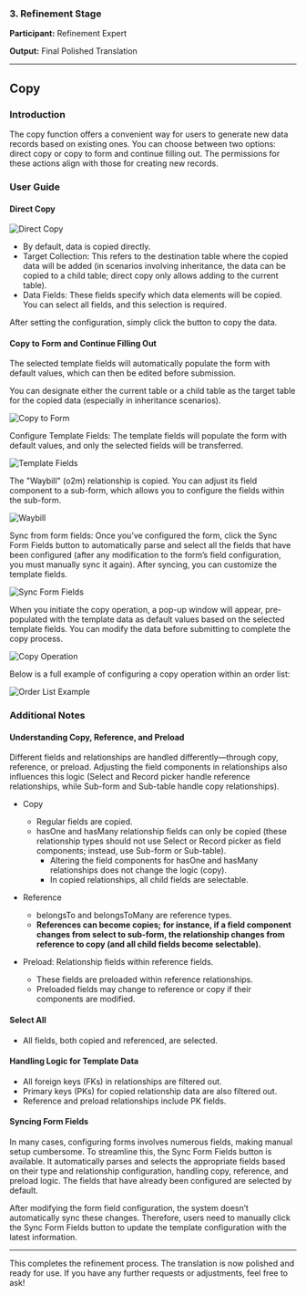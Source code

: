 ### 3. Refinement Stage

**Participant:** Refinement Expert

**Output:** Final Polished Translation

---

## Copy

### Introduction

The copy function offers a convenient way for users to generate new data records based on existing ones. You can choose between two options: direct copy or copy to form and continue filling out. The permissions for these actions align with those for creating new records.

### User Guide

#### Direct Copy

![Direct Copy](https://static-docs.nocobase.com/2c0ac5d1a539de4b72b49b7d966d8c09.png)

- By default, data is copied directly.
- Target Collection: This refers to the destination table where the copied data will be added (in scenarios involving inheritance, the data can be copied to a child table; direct copy only allows adding to the current table).
- Data Fields: These fields specify which data elements will be copied. You can select all fields, and this selection is required.

After setting the configuration, simply click the button to copy the data.

#### Copy to Form and Continue Filling Out

The selected template fields will automatically populate the form with default values, which can then be edited before submission.

You can designate either the current table or a child table as the target table for the copied data (especially in inheritance scenarios).

![Copy to Form](https://static-docs.nocobase.com/a072aa572fd0a0fe643eadf95471da2a.png)

Configure Template Fields: The template fields will populate the form with default values, and only the selected fields will be transferred.

![Template Fields](https://static-docs.nocobase.com/8032fa2025180ade275da55b97774b4d.png)

The "Waybill" (o2m) relationship is copied. You can adjust its field component to a sub-form, which allows you to configure the fields within the sub-form.

![Waybill](https://static-docs.nocobase.com/b13c9287bae8601646727a2e78b81be7.png)

Sync from form fields: Once you’ve configured the form, click the Sync Form Fields button to automatically parse and select all the fields that have been configured (after any modification to the form’s field configuration, you must manually sync it again). After syncing, you can customize the template fields.

![Sync Form Fields](https://static-docs.nocobase.com/156b6d8d741521e63d12e49092414d58.png)

When you initiate the copy operation, a pop-up window will appear, pre-populated with the template data as default values based on the selected template fields. You can modify the data before submitting to complete the copy process.

![Copy Operation](https://static-docs.nocobase.com/1c0a0ae0c59971f48b2282a68831d44b.png)

Below is a full example of configuring a copy operation within an order list:

![Order List Example](https://static-docs.nocobase.com/fa8a89abf0ba136df04b6d0d838eae4e.gif)

### Additional Notes

#### Understanding Copy, Reference, and Preload

Different fields and relationships are handled differently—through copy, reference, or preload. Adjusting the field components in relationships also influences this logic (Select and Record picker handle reference relationships, while Sub-form and Sub-table handle copy relationships).

- Copy
  - Regular fields are copied.
  - hasOne and hasMany relationship fields can only be copied (these relationship types should not use Select or Record picker as field components; instead, use Sub-form or Sub-table).
    - Altering the field components for hasOne and hasMany relationships does not change the logic (copy).
    - In copied relationships, all child fields are selectable.

- Reference
  - belongsTo and belongsToMany are reference types.
  - **References can become copies; for instance, if a field component changes from select to sub-form, the relationship changes from reference to copy (and all child fields become selectable).**

- Preload: Relationship fields within reference fields.
  - These fields are preloaded within reference relationships.
  - Preloaded fields may change to reference or copy if their components are modified.

#### Select All

- All fields, both copied and referenced, are selected.

#### Handling Logic for Template Data

- All foreign keys (FKs) in relationships are filtered out.
- Primary keys (PKs) for copied relationship data are also filtered out.
- Reference and preload relationships include PK fields.

#### Syncing Form Fields

In many cases, configuring forms involves numerous fields, making manual setup cumbersome. To streamline this, the Sync Form Fields button is available. It automatically parses and selects the appropriate fields based on their type and relationship configuration, handling copy, reference, and preload logic. The fields that have already been configured are selected by default.

After modifying the form field configuration, the system doesn’t automatically sync these changes. Therefore, users need to manually click the Sync Form Fields button to update the template configuration with the latest information.

---

This completes the refinement process. The translation is now polished and ready for use. If you have any further requests or adjustments, feel free to ask!
